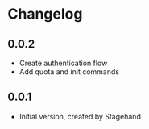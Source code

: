 # Changelog

## 0.0.2

- Create authentication flow
- Add quota and init commands

## 0.0.1

- Initial version, created by Stagehand
